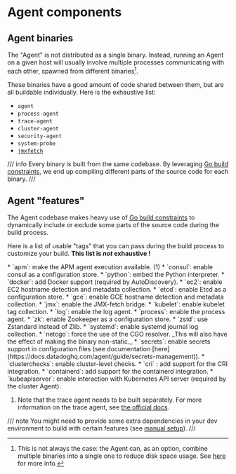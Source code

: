 # Agent components
## Agent binaries

The "Agent" is not distributed as a single binary. Instead, running an Agent on a given host will usually involve multiple processes communicating with each other, spawned from different binaries[^1].

These binaries have a good amount of code shared between them, but are all buildable individually. Here is the exhaustive list:

* `agent`
* `process-agent`
* `trace-agent`
* `cluster-agent`
* `security-agent`
* `system-probe`
* [`jmxfetch`](../../components/jmxfetch.md)
<!-- NOTE: Are we missing `dogstatsd`, `JMXFetch`, `otel-agent`, `cluster-agent-cloufoundry` here ? Maybe also `cws-instrumentation`, `installer`, `ddtray`. -->

/// info
Every binary is built from the same codebase. By leveraging [Go build constraints](https://pkg.go.dev/cmd/go#hdr-Build_constraints), we end up compiling different parts of the source code for each binary.
///

[^1]: This is not always the case: the Agent can, as an option, combine multiple binaries into a single one to reduce disk space usage. See [here](../../how-to/build/standalone.md#agent-bundles) for more info.

## Agent "features"

The Agent codebase makes heavy use of [Go build constraints](https://pkg.go.dev/cmd/go#hdr-Build_constraints) to dynamically include or exclude some parts of the source code during the build process.

Here is a list of usable "tags" that you can pass during the build process to customize your build. **This list is _not_ exhaustive !**
<!-- Should we make it exhaustive ? -->

<!-- Special div needed to enable annotations in lists -->
<div class="annotate" markdown>
* `apm`: make the APM agent execution available. (1)
* `consul`: enable consul as a configuration store.
* `python`: embed the Python interpreter.
* `docker`: add Docker support (required by AutoDiscovery).
* `ec2`: enable EC2 hostname detection and metadata collection.
* `etcd`: enable Etcd as a configuration store.
* `gce`: enable GCE hostname detection and metadata collection.
* `jmx`: enable the JMX-fetch bridge.
* `kubelet`: enable kubelet tag collection.
* `log`: enable the log agent.
* `process`: enable the process agent.
* `zk`: enable Zookeeper as a configuration store.
* `zstd`: use Zstandard instead of Zlib.
* `systemd`: enable systemd journal log collection.
* `netcgo`: force the use of the CGO resolver. _This will also have the effect of making the binary non-static._
* `secrets`: enable secrets support in configuration files (see documentation [here](https://docs.datadoghq.com/agent/guide/secrets-management)).
* `clusterchecks`: enable cluster-level checks.
* `cri` : add support for the CRI integration.
* `containerd`: add support for the containerd integration.
* `kubeapiserver`: enable interaction with Kubernetes API server (required by the cluster Agent).
</div>

1. Note that the trace agent needs to be built separately. For more information on the trace agent, see [the official docs](https://docs.datadoghq.com/tracing/trace_collection/).

/// note
You might need to provide some extra dependencies in your dev environment to build with certain features (see [manual setup](../../setup/manual.md)).
///

